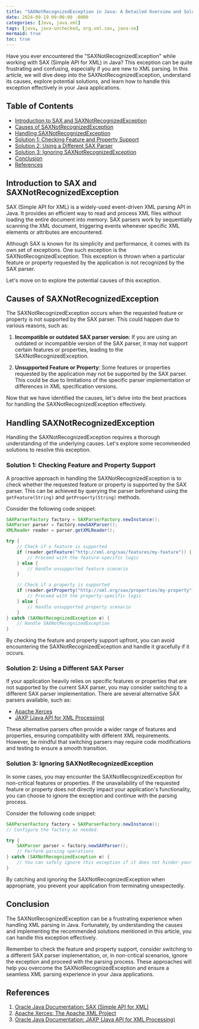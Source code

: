 ```yaml
---
title: "SAXNotRecognizedException in Java: A Detailed Overview and Solutions"
date: 2024-09-19 09:00:00 -0000
categories: [Java, java.xml]
tags: [java, java-unchecked, org.xml.sax, java-se]
mermaid: true
toc: true
---
```



Have you ever encountered the "SAXNotRecognizedException" while working with SAX (Simple API for XML) in Java? This exception can be quite frustrating and confusing, especially if you are new to XML parsing. In this article, we will dive deep into the SAXNotRecognizedException, understand its causes, explore potential solutions, and learn how to handle this exception effectively in your Java applications.

## Table of Contents
- [Introduction to SAX and SAXNotRecognizedException](#introduction-to-sax-and-saxnotrecognizedexception)
- [Causes of SAXNotRecognizedException](#causes-of-saxnotrecognizedexception)
- [Handling SAXNotRecognizedException](#handling-saxnotrecognizedexception)
- [Solution 1: Checking Feature and Property Support](#solution-1-checking-feature-and-property-support)
- [Solution 2: Using a Different SAX Parser](#solution-2-using-a-different-sax-parser)
- [Solution 3: Ignoring SAXNotRecognizedException](#solution-3-ignoring-saxnotrecognizedexception)
- [Conclusion](#conclusion)
- [References](#references)

## Introduction to SAX and SAXNotRecognizedException

SAX (Simple API for XML) is a widely-used event-driven XML parsing API in Java. It provides an efficient way to read and process XML files without loading the entire document into memory. SAX parsers work by sequentially scanning the XML document, triggering events whenever specific XML elements or attributes are encountered.

Although SAX is known for its simplicity and performance, it comes with its own set of exceptions. One such exception is the SAXNotRecognizedException. This exception is thrown when a particular feature or property requested by the application is not recognized by the SAX parser.

Let's move on to explore the potential causes of this exception.

## Causes of SAXNotRecognizedException

The SAXNotRecognizedException occurs when the requested feature or property is not supported by the SAX parser. This could happen due to various reasons, such as:

1. **Incompatible or outdated SAX parser version**: If you are using an outdated or incompatible version of the SAX parser, it may not support certain features or properties, leading to the SAXNotRecognizedException.

2. **Unsupported Feature or Property**: Some features or properties requested by the application may not be supported by the SAX parser. This could be due to limitations of the specific parser implementation or differences in XML specification versions.

Now that we have identified the causes, let's delve into the best practices for handling the SAXNotRecognizedException effectively.

## Handling SAXNotRecognizedException

Handling the SAXNotRecognizedException requires a thorough understanding of the underlying causes. Let's explore some recommended solutions to resolve this exception.

### Solution 1: Checking Feature and Property Support

A proactive approach in handling the SAXNotRecognizedException is to check whether the requested feature or property is supported by the SAX parser. This can be achieved by querying the parser beforehand using the `getFeature(String)` and `getProperty(String)` methods.

Consider the following code snippet:

```java
SAXParserFactory factory = SAXParserFactory.newInstance();
SAXParser parser = factory.newSAXParser();
XMLReader reader = parser.getXMLReader();

try {
    // Check if a feature is supported
    if (reader.getFeature("http://xml.org/sax/features/my-feature")) {
        // Proceed with the feature-specific logic
    } else {
        // Handle unsupported feature scenario
    }

    // Check if a property is supported
    if (reader.getProperty("http://xml.org/sax/properties/my-property") != null) {
        // Proceed with the property-specific logic
    } else {
        // Handle unsupported property scenario
    }
} catch (SAXNotRecognizedException e) {
    // Handle SAXNotRecognizedException
}
```

By checking the feature and property support upfront, you can avoid encountering the SAXNotRecognizedException and handle it gracefully if it occurs.

### Solution 2: Using a Different SAX Parser

If your application heavily relies on specific features or properties that are not supported by the current SAX parser, you may consider switching to a different SAX parser implementation. There are several alternative SAX parsers available, such as:

- [Apache Xerces](http://xerces.apache.org/)
- [JAXP (Java API for XML Processing)](https://docs.oracle.com/en/java/javase/11/docs/api/java.xml/javax/xml/package-summary.html)

These alternative parsers often provide a wider range of features and properties, ensuring compatibility with different XML requirements. However, be mindful that switching parsers may require code modifications and testing to ensure a smooth transition.

### Solution 3: Ignoring SAXNotRecognizedException

In some cases, you may encounter the SAXNotRecognizedException for non-critical features or properties. If the unavailability of the requested feature or property does not directly impact your application's functionality, you can choose to ignore the exception and continue with the parsing process.

Consider the following code snippet:

```java
SAXParserFactory factory = SAXParserFactory.newInstance();
// Configure the factory as needed.

try {
    SAXParser parser = factory.newSAXParser();
    // Perform parsing operations
} catch (SAXNotRecognizedException e) {
    // You can safely ignore this exception if it does not hinder your application's functionality.
}
```

By catching and ignoring the SAXNotRecognizedException when appropriate, you prevent your application from terminating unexpectedly.

## Conclusion

The SAXNotRecognizedException can be a frustrating experience when handling XML parsing in Java. Fortunately, by understanding the causes and implementing the recommended solutions mentioned in this article, you can handle this exception effectively.

Remember to check the feature and property support, consider switching to a different SAX parser implementation, or, in non-critical scenarios, ignore the exception and proceed with the parsing process. These approaches will help you overcome the SAXNotRecognizedException and ensure a seamless XML parsing experience in your Java applications.

## References

1. [Oracle Java Documentation: SAX (Simple API for XML)](https://docs.oracle.com/en/java/javase/11/docs/api/org/xml/sax/package-summary.html)
2. [Apache Xerces: The Apache XML Project](http://xerces.apache.org/)
3. [Oracle Java Documentation: JAXP (Java API for XML Processing)](https://docs.oracle.com/en/java/javase/11/docs/api/java.xml/javax/xml/package-summary.html)
